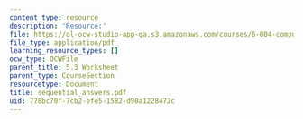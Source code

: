 ```yaml
---
content_type: resource
description: 'Resource:'
file: https://ol-ocw-studio-app-qa.s3.amazonaws.com/courses/6-004-computation-structures-spring-2017/778bc70f7cb2efe51582d90a1228472c_sequential_answers.pdf
file_type: application/pdf
learning_resource_types: []
ocw_type: OCWFile
parent_title: 5.3 Worksheet
parent_type: CourseSection
resourcetype: Document
title: sequential_answers.pdf
uid: 778bc70f-7cb2-efe5-1582-d90a1228472c
---
```

